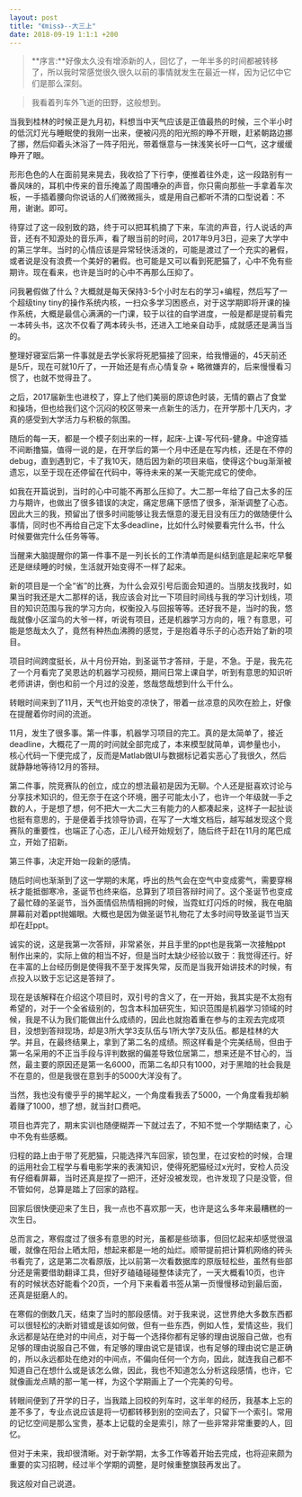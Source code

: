 ```yaml
---
layout: post
title: "《miss》--大三上"
date: 2018-09-19 1:1:1 +200
---
```


> **序言:**好像太久没有增添新的人，回忆了，一年半多的时间都被转移了，所以我时常感觉很久很久以前的事情就发生在最近一样，因为记忆中它们是那么深刻。

> 我看着列车外飞逝的田野，这般想到。

当我到桂林的时候正是九月初，料想当中天气应该是正值最热的时候，三个半小时的低沉灯光与睡眠使的我刚一出来，便被闪亮的阳光照的睁不开眼，赶紧朝路边挪了挪，然后仰着头沐浴了一阵子阳光，带着惬意与一抹浅笑长吁一口气，这才缓缓睁开了眼。

形形色色的人在面前晃来晃去，我收拾了下行李，便推着往外走，这一段路别有一番风味的，耳机中传来的音乐掩盖了周围嘈杂的声音，你只需向那些一手拿着车次板，一手插着腰向你说话的人们微微摇头，或是用自己都听不清的口型说着：不用，谢谢。即可。

待穿过了这一段别致的路，终于可以把耳机摘了下来，车流的声音，行人说话的声音，还有不知源处的音乐声，看了眼当前的时间，2017年9月3日，迎来了大学中的第三学年。当时的心情应该是异常轻快活泼的，可能是渡过了一个充实的暑假，或者说是没有浪费一个美好的暑假。也可能是又可以看到死肥猫了，心中不免有些期许。现在看来，也许是当时的心中不再那么压抑了。

问我暑假做了什么？大概就是每天保持3-5个小时左右的学习+编程，然后写了一个超级tiny tiny的操作系统内核，一扫众多学习困惑点，对于这学期即将开课的操作系统，大概是最信心满满的一门课，较于以往的自学进度，一般是都是提前看完一本砖头书，这次不仅看了两本砖头书，还进入工地亲自动手，成就感还是满当当的。

整理好寝室后第一件事就是去学长家将死肥猫接了回来，给我懵逼的，45天前还是5斤，现在可就10斤了，一开始还是有点心情复杂 + 略微嫌弃的，后来慢慢看习惯了，也就不觉得丑了。

之后，2017届新生也进校了，穿上了他们美丽的原谅色时装，无情的霸占了食堂和操场，但也给我们这个沉闷的校区带来一点新生的活力，在开学那十几天内，才真的感受到大学活力与积极的氛围。

随后的每一天，都是一个模子刻出来的一样，起床-上课-写代码-健身。中途穿插不间断撸猫，值得一说的是，在开学后的第一个月中还是在写内核，还是在不停的debug，直到遇到它，卡了我10天，随后因为新的项目来临，使得这个bug渐渐被遗忘，以至于现在还停留在代码中，等待未来的某一天能完成它的使命。

如我在开篇说到，当时的心中可能不再那么压抑了。大二那一年给了自己太多的压力与期许，也做出了很多错误的决定，痛定思痛下感悟了很多，渐渐调整了心态。因此大三的我，预留出了很多时间能够让我去惬意的漫无目没有压力的做随便什么事情，同时也不再给自己定下太多deadline，比如什么时候要看完什么书，什么时候要做完什么任务等等。

当醒来大脑提醒你的第一件事不是一列长长的工作清单而是纠结到底是起来吃早餐还是继续睡的时候，生活就开始变得不一样了起来。

新的项目是一个全“省”的比赛，为什么会双引号后面会知道的。当朋友找我时，如果当时我还是大二那样的话，我应该会对比一下项目时间线与我的学习计划线，项目的知识范围与我的学习方向，权衡投入与回报等等。还好我不是，当时的我，悠哉就像小区溜鸟的大爷一样，听说有项目，还是机器学习方向的，哦？有意思，可能是悠哉太久了，竟然有种热血沸腾的感觉，于是抱着寻乐子的心态开始了新的项目。

项目时间跨度挺长，从十月份开始，到圣诞节才答辩，于是，不急。于是，我先花了一个月看完了吴恩达的机器学习视频，期间日常上课自学，听到有意思的知识听老师讲讲，倒也和前一个月过的没差，悠哉悠哉想到什么干什么。

转眼时间来到了11月，天气也开始变的凉快了，带着一丝凉意的风吹在脸上，好像在提醒着你时间的流逝。

11月，发生了很多事。第一件事，机器学习项目的完工。真的是太简单了，接近deadline，大概花了一周的时间就全部完成了，本来模型就简单，调参量也小，核心代码一下便完成了，反而是Matlab做UI与数据标记着实恶心了我很久，然后就静静地等待12月的答辩。

第二件事，院竞赛队的创立，成立的想法最初是因为无聊。个人还是挺喜欢讨论与分享技术知识的，但无奈于在这个环境，圈子可能太小了，也许一个年级就一手之数的人，于是想了想，何不把大一大二大三有能力的人都凑起来，这样子一起扯谈也挺有意思的，于是便着手找领导协调，在写了一大堆文档后，越写越发现这个竞赛队的重要性，也端正了心态，正儿八经开始规划了，随后终于赶在11月的尾巴成立，开始了招新。

第三件事，决定开始一段新的感情。

随后时间也渐渐到了这一学期的末尾，呼出的热气会在空气中变成雾气，需要穿棉袄才能抵御寒冷，圣诞节也终来临，总算到了项目答辩时间了。这个圣诞节也变成了最忙碌的圣诞节，当外面情侣热情相拥的时候，当霓虹灯闪烁的时候，我在电脑屏幕前对着ppt抛媚眼。大概也是因为做圣诞节礼物花了太多时间导致圣诞节当天却在赶ppt。

诚实的说，这是我第一次答辩，非常紧张，并且手里的ppt也是我第一次接触ppt制作出来的，实际上做的相当不好，但是当时太缺少经验以致于：我觉得还行。好在丰富的上台经历倒是使得我不至于发挥失常，反而是当我开始讲技术的时候，有点投入以致于忘记这是答辩了。

现在是该解释在介绍这个项目时，双引号的含义了，在一开始，我其实是不太抱有希望的，对于一个全省级别的，包含本科加研究生，知识范围是机器学习领域的时候，我是不认为我们能做出什么成绩的，因此也就抱着重在参与的主观去完成项目，没想到答辩现场，却是3所大学3支队伍与1所大学7支队伍。都是桂林的大学。并且，在最终结果上，拿到了第二名的成绩。照这样看是个完美结局，但由于第一名采用的不正当手段与评判数据的偏差导致位居第二，想来还是不甘心的，当然，最主要的原因还是第一名6000，而第二名却只有1000，对于黑暗的社会我是不在意的，但是我很在意到手的5000大洋没有了。

当然，我也没有傻乎乎的揭竿起义，一个角度看我丢了5000，一个角度看我却躺着赚了1000，想了想，就当封口费吧。

项目也弄完了，期末实训也随便糊弄一下就过去了，不知不觉一个学期结束了，心中不免有些感概。

归程的路上由于带了死肥猫，只能选择汽车回家，锁包里，在过安检的时候，合理的运用社会工程学与看电影学来的表演知识，使得死肥猫经过x光时，安检人员没有仔细看屏幕，当时还真是捏了一把汗，还好没被发现，也许发现了只是没管，但不管如何，总算是踏上了回家的路程。

回家后很快便迎来了生日，我一点也不喜欢那一天，也许是这么多年来最糟糕的一次生日。

总而言之，寒假度过了很多有意思的时光，虽都是些琐事，但回忆起来却感觉很温暖，就像在阳台上晒太阳，想起来都是一地的灿烂。顺带提前把计算机网络的砖头书看完了，这是第二次看原版，比以前第一次看数据库的原版轻松些，虽然有些部分还是需要借助翻译工具，但好歹磕磕碰碰整体读完了，一天大概看10页，也许有的时候状态好能看个20页，一个月下来看着书签从第一页慢慢移动到最后面，还真是挺磨人的。

在寒假的倒数几天，结束了当时的那段感情。对于我来说，这世界绝大多数东西都可以很轻松的决断对错或是该如何做，但有一些东西，例如人性，爱情这些，我们永远都是站在绝对的中间点，对于每一个选择你都有足够的理由说服自己做，也有足够的理由说服自己不做，有足够的理由说它是错误，也有足够的理由说它是正确的，所以永远都处在绝对的中间点，不偏向任何一个方向，因此，就连我自己都不知道自己在想什么或是该怎么做，因此，我也不知道怎么分析这段感情，也许，它就像画龙点睛的那一笔一样，为这个学期画上了一个完美的句号。

转眼间便到了开学的日子，当我踏上回校的列车时，这半年的经历，我基本上忘的差不多了，专业点说应该是将一切都转移到别的空间去了，只留下一个索引。常用的记忆空间是那么宝贵，基本上记载的全是索引，除了一些非常非常重要的人，回忆。

但对于未来，我却很清晰。对于新学期，太多工作等着开始去完成，也将迎来颇为重要的实习招聘，经过半个学期的调整，是时候重整旗鼓再发出了。

我这般对自己说道。

